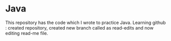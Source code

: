 # Java
This repository has the code which I wrote to practice Java.
Learning github :  created repository, created new branch  called as read-edits and now editing read-me file.
